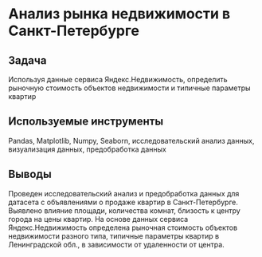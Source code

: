 # Анализ рынка недвижимости в Санкт-Петербурге

## Задача
Используя данные сервиса Яндекс.Недвижимость, определить рыночную стоимость объектов недвижимости и типичные параметры квартир

## Используемые инструменты
Pandas, Matplotlib, Numpy, Seaborn, исследовательский анализ данных, визуализация данных, предобработка данных

## Выводы
Проведен исследовательский анализ и предобработка данных для датасета с объявлениями о продаже квартир в Санкт-Петербурге. 
Выявлено влияние площади, количества комнат, близость к центру города на цены квартир.
На основе данных сервиса Яндекс.Недвижимость определена рыночная стоимость объектов недвижимости разного типа, типичные параметры квартир в Ленинградской обл., в зависимости от удаленности от центра.
